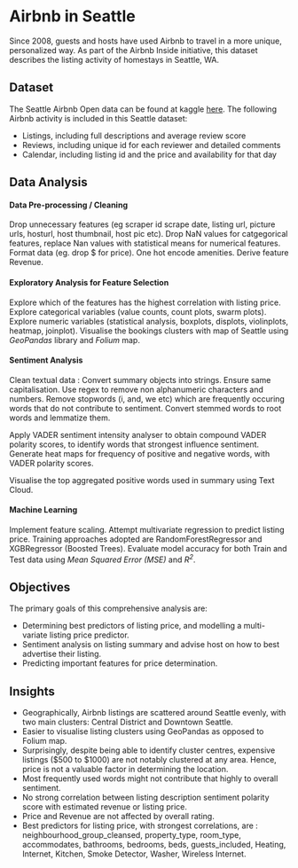 # Airbnb in Seattle

Since 2008, guests and hosts have used Airbnb to travel in a more unique, personalized way. As part of the Airbnb Inside initiative, this dataset describes the listing activity of homestays in Seattle, WA.

## Dataset
The Seattle Airbnb Open data can be found at kaggle [here](https://www.kaggle.com/airbnb/seattle).
The following Airbnb activity is included in this Seattle dataset:

* Listings, including full descriptions and average review score
* Reviews, including unique id for each reviewer and detailed comments
* Calendar, including listing id and the price and availability for that day

## Data Analysis 

#### Data Pre-processing / Cleaning
Drop unnecessary features (eg scraper id scrape date, listing url, picture urls, hosturl, host thumbnail, host pic etc).
Drop NaN values for catgegorical features, replace Nan values with statistical means for numerical features.
Format data (eg. drop $ for price).
One hot encode amenities.
Derive feature Revenue.
#### Exploratory Analysis for Feature Selection
Explore which of the features has the highest correlation with listing price.
Explore categorical variables (value counts, count plots, swarm plots).
Explore numeric variables (statistical analysis, boxplots, displots, violinplots, heatmap, joinplot). Visualise the bookings clusters with map of Seattle using _GeoPandas_ library and _Folium_ map.
#### Sentiment Analysis
Clean textual data : Convert summary objects into strings. Ensure same capitalisation. Use regex to remove non alphanumeric characters and numbers. Remove stopwords (i, and, we etc) which are frequently occuring words that do not contribute to sentiment. Convert stemmed words to root words and lemmatize them. 

Apply VADER sentiment intensity analyser to obtain compound VADER polarity scores, to identify words that strongest influence sentiment. 
Generate heat maps for frequency of positive and negative words, with VADER polarity scores.

Visualise the top aggregated positive words used in summary using Text Cloud.

#### Machine Learning
Implement feature scaling. Attempt multivariate regression to predict listing price. Training approaches adopted are RandomForestRegressor and XGBRegressor (Boosted Trees). Evaluate model accuracy for both Train and Test data using _Mean Squared Error (MSE)_ and _R<sup>2</sup>_.

## Objectives

The primary goals of this comprehensive analysis are:
* Determining best predictors of listing price, and modelling a multi-variate listing price predictor.
* Sentiment analysis on listing summary and advise host on how to best advertise their listing.
* Predicting important features for price determination.

## Insights

* Geographically, Airbnb listings are scattered around Seattle evenly, with two main clusters: Central District and Downtown Seattle. 
* Easier to visualise listing clusters using GeoPandas as opposed to Folium map.
* Surprisingly, despite being able to identify cluster centres, expensive listings ($500 to $1000) are not notably clustered at any area. Hence, price is not a valuable factor in determining the location. 
* Most frequently used words might not contribute that highly to overall sentiment. 
* No strong correlation between listing description sentiment polarity score with estimated revenue or listing price.
* Price and Revenue are not affected by overall rating. 
* Best predictors for listing price, with strongest correlations, are : neighbourhood_group_cleansed,  property_type,   room_type,  accommodates, bathrooms,  bedrooms, beds,  guests_included, Heating,  Internet, Kitchen,  Smoke Detector,  Washer, Wireless Internet. 
